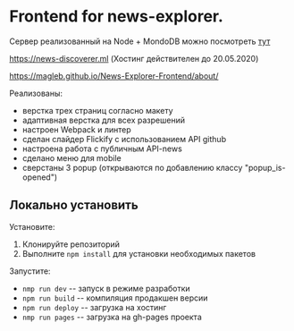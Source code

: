 # Frontend for news-explorer.
Сервер реализованный на Node + MondoDB можно посмотреть [тут](https://github.com/MAGLeb/News-API)

https://news-discoverer.ml
(Хостинг действителен до 20.05.2020)

https://magleb.github.io/News-Explorer-Frontend/about/

Реализованы:
- верстка трех страниц согласно макету
- адаптивная верстка для всех разрешений
- настроен Webpack и линтер
- сделан слайдер Flickify с использованием API github
- настроена работа с публичным API-news
- сделано меню для mobile
- сверстаны 3 popup (открываются по добавлению классу "popup_is-opened")

## Локально установить
Установите:
1. Клонируйте репозиторий
2. Выполните `npm install` для установки необходимых пакетов

Запустите:
- `nmp run dev` -- запуск в режиме разработки
- `npm run build` -- компиляция продакшен версии
- `npm run deploy` -- загрузка на хостинг
- `nmp run pages` -- загрузка на gh-pages проекта
